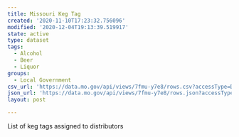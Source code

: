 ```yaml
---
title: Missouri Keg Tag
created: '2020-11-10T17:23:32.756096'
modified: '2020-12-04T19:13:39.519917'
state: active
type: dataset
tags:
  - Alcohol
  - Beer
  - Liquor
groups:
  - Local Government
csv_url: 'https://data.mo.gov/api/views/7fmu-y7e8/rows.csv?accessType=DOWNLOAD'
json_url: 'https://data.mo.gov/api/views/7fmu-y7e8/rows.json?accessType=DOWNLOAD'
layout: post

---
```

List of keg tags assigned to distributors
